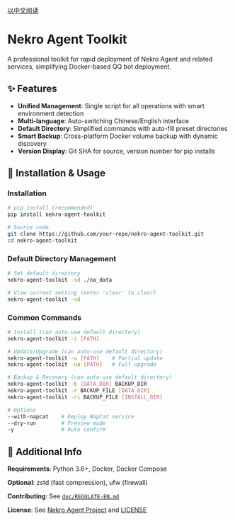 [以中文阅读](../README.md)

# Nekro Agent Toolkit

A professional toolkit for rapid deployment of Nekro Agent and related services, simplifying Docker-based QQ bot deployment.

## ✨ Features

- **Unified Management**: Single script for all operations with smart environment detection
- **Multi-language**: Auto-switching Chinese/English interface
- **Default Directory**: Simplified commands with auto-fill preset directories
- **Smart Backup**: Cross-platform Docker volume backup with dynamic discovery
- **Version Display**: Git SHA for source, version number for pip installs

## 🚀 Installation & Usage

### Installation

```bash
# pip install (recommended)
pip install nekro-agent-toolkit

# Source code
git clone https://github.com/your-repo/nekro-agent-toolkit.git
cd nekro-agent-toolkit
```

### Default Directory Management

```bash
# Set default directory
nekro-agent-toolkit -sd ./na_data

# View current setting (enter 'clear' to clear)
nekro-agent-toolkit -sd
```

### Common Commands

```bash
# Install (can auto-use default directory)
nekro-agent-toolkit -i [PATH]

# Update/Upgrade (can auto-use default directory)
nekro-agent-toolkit -u [PATH]    # Partial update
nekro-agent-toolkit -ua [PATH]   # Full upgrade

# Backup & Recovery (can auto-use default directory)
nekro-agent-toolkit -b [DATA_DIR] BACKUP_DIR
nekro-agent-toolkit -r BACKUP_FILE [DATA_DIR]
nekro-agent-toolkit -ri BACKUP_FILE [INSTALL_DIR]

# Options
--with-napcat    # Deploy NapCat service
--dry-run        # Preview mode
-y               # Auto confirm
```

## 📝 Additional Info

**Requirements**: Python 3.6+, Docker, Docker Compose

**Optional**: zstd (fast compression), ufw (firewall)

**Contributing**: See [`doc/REGULATE-EN.md`](./REGULATE-EN.md)

**License**: See [Nekro Agent Project](https://github.com/KroMiose/nekro-agent) and [LICENSE](../LICENSE)
